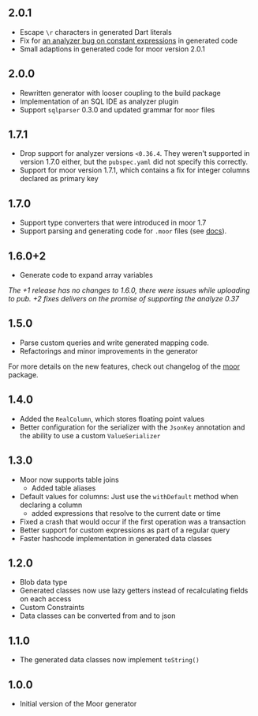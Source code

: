 ## 2.0.1

- Escape `\r` characters in generated Dart literals
- Fix for [an analyzer bug on constant expressions](https://dartbug.com/38658) in generated code
- Small adaptions in generated code for moor version 2.0.1

## 2.0.0
- Rewritten generator with looser coupling to the build package
- Implementation of an SQL IDE as analyzer plugin
- Support `sqlparser` 0.3.0 and updated grammar for `moor` files

## 1.7.1
- Drop support for analyzer versions `<0.36.4`. They weren't supported in version 1.7.0 either, but
  the `pubspec.yaml` did not specify this correctly.
- Support for moor version 1.7.1, which contains a fix for integer columns declared as primary key

## 1.7.0
- Support type converters that were introduced in moor 1.7
- Support parsing and generating code for `.moor` files (see [docs](https://moor.simonbinder.eu/docs/using-sql/custom_tables/)).

## 1.6.0+2
- Generate code to expand array variables

_The +1 release has no changes to 1.6.0, there were issues while uploading to pub. +2 fixes
delivers on the promise of supporting the analyze 0.37_

## 1.5.0
- Parse custom queries and write generated mapping code.
- Refactorings and minor improvements in the generator

For more details on the new features, check out changelog of the 
[moor](https://pub.dev/packages/moor#-changelog-tab-) package.

## 1.4.0
- Added the `RealColumn`, which stores floating point values
- Better configuration for the serializer with the `JsonKey` annotation and the ability to
use a custom `ValueSerializer`

## 1.3.0
- Moor now supports table joins
  - Added table aliases
- Default values for columns: Just use the `withDefault` method when declaring a column
  - added expressions that resolve to the current date or time
- Fixed a crash that would occur if the first operation was a transaction
- Better support for custom expressions as part of a regular query
- Faster hashcode implementation in generated data classes

## 1.2.0
- Blob data type
- Generated classes now use lazy getters instead of recalculating fields on each access
- Custom Constraints
- Data classes can be converted from and to json

## 1.1.0
- The generated data classes now implement `toString()`

## 1.0.0
- Initial version of the Moor generator
